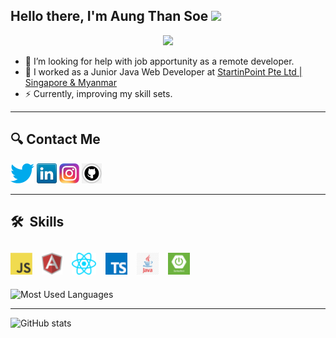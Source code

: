 ## Hello there, I'm Aung Than Soe <img src="https://media.giphy.com/media/hvRJCLFzcasrR4ia7z/giphy.gif" width="25px">

<p align="center">
 <img src="https://api.visitorbadge.io/api/VisitorHit?user=aung-than-soe&repo=github-visitors-badge&countColor=%237B1E7A" /> 
</p>

- 🤔 I’m looking for help with job apportunity as a remote developer.
- 🔭 I worked as a Junior Java Web Developer at [StartinPoint Pte Ltd | Singapore & Myanmar](http://www.startinpoint.com)
- ⚡  Currently, improving my skill sets.
---

## 🔍 **Contact Me**

[![Twitter](icons/twitter.png)](https://twitter.com/@AungThanSo3)
[![LinkedIn](icons/linkedin.png)](https://www.linkedin.com/aung-than-soe-3107381a3)
[![Instagram](icons/instagram.png)](https://www.instagram.com/aung_than_soe_)
[![GitHub](icons/github.png)](https://github.com/aung-than-soe)

---

## 🛠  Skills
        
[<img src="icons/javascript.png" alt="JavaScript logo" title="JavaScript" height="35" />][skill_anchor]
&nbsp;
[<img src="icons/angular.png" alt="Angular logo" title="Angular" height="35" />][skill_anchor]
&nbsp;
[<img src="icons/react.png" alt="React logo" title="React" height="35" />][skill_anchor]
&nbsp;
[<img src="icons/typescript.png" alt="TypeScript logo" title="TypeScript" height="35" />][skill_anchor]
&nbsp;
[<img src="icons/java.png" alt="Java logo" title="Java" height="35" />][skill_anchor]
&nbsp;
[<img src="icons/spring.png" alt="Spring logo" title="Spring Framework" height="35" />][skill_anchor]
&nbsp;
---

![Most Used Languages](https://github-readme-stats.vercel.app/api/top-langs?username=aung-than-soe&langs_count=8&show_icons=true&theme=tokyonight&layout=compact&include_all_commits=true&exclude_repo=github-readme-stats,aung-than-soe.github.io)

---
![GitHub stats](https://github-readme-stats.vercel.app/api?username=aung-than-soe&show_icons=true&theme=tokyonight)

[skill_anchor]: #skill_anchor--

